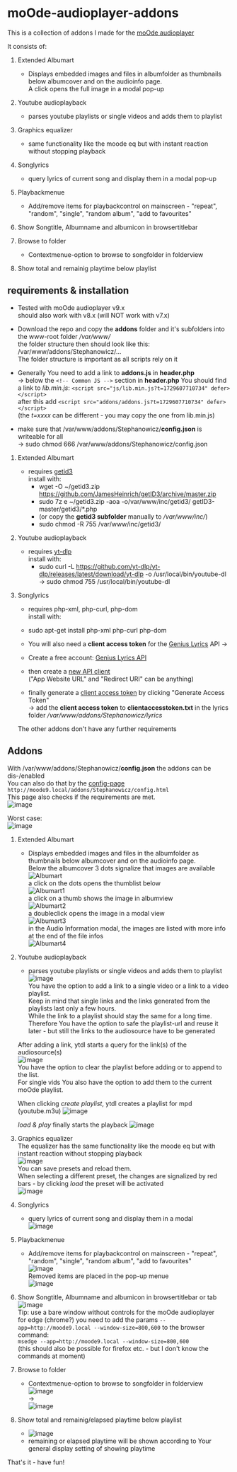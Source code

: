 # moOde-audioplayer-addons

This is a collection of addons I made for the [moOde audioplayer](https://github.com/moode-player)

It consists of:

1. Extended Albumart
	- Displays embedded images and files in albumfolder as thumbnails below albumcover and on the audioinfo page.  
	A click opens the full image in a modal pop-up

2. Youtube audioplayback
	- parses youtube playlists or single videos and adds them to playlist

3. Graphics equalizer
	- same functionality like the moode eq but with instant reaction without stopping playback 

4. Songlyrics
	- query lyrics of current song and display them in a modal pop-up

5. Playbackmenue
	- Add/remove items for playbackcontrol on mainscreen - "repeat", "random", "single", "random album", "add to favourites"

6. Show Songtitle, Albumname and albumicon in browsertitlebar

7. Browse to folder 
	- Contextmenue-option to browse to songfolder in folderview

8. Show total and remainig playtime below playlist



## requirements & installation
- Tested with moOde audioplayer v9.x  
should also work with v8.x (will NOT work with v7.x)
  
 
- Download the repo and copy the **addons** folder and it's subfolders into the www-root folder */var/www/*  
the folder structure then should look like this:  
	/var/www/addons/Stephanowicz/...  
	The folder structure is important as all scripts rely on it  



- Generally You need to add a link to **addons.js** in **header.php**  
-> below the `<!-- Common JS -->` section in **header.php** You should find a link to *lib.min.js*: `<script src="js/lib.min.js?t=1729607710734" defer></script>`   
after this add `<script src="addons/addons.js?t=1729607710734" defer></script>`  
(the *t=xxxx* can be different - you may copy the one from lib.min.js) 
- make sure that /var/www/addons/Stephanowicz/**config.json** is writeable for all  
-> sudo chmod 666 /var/www/addons/Stephanowicz/config.json

 

1. Extended Albumart
	- requires [getid3](https://github.com/JamesHeinrich/getID3)  
	  install with: 
		- wget -O ~/getid3.zip https://github.com/JamesHeinrich/getID3/archive/master.zip
		- sudo 7z e ~/getid3.zip -aoa -o/var/www/inc/getid3/ getID3-master/getid3/*.php
  		- (or copy the  **getid3 subfolder** manually to */var/www/inc/*)
		- sudo chmod -R 755 /var/www/inc/getid3/

2. Youtube audioplayback
	- requires [yt-dlp](https://github.com/yt-dlp/yt-dlp)  
	  install with: 
		- sudo curl -L https://github.com/yt-dlp/yt-dlp/releases/latest/download/yt-dlp -o /usr/local/bin/youtube-dl  
      		-> sudo chmod 755 /usr/local/bin/youtube-dl
		
4. Songlyrics
	- requires php-xml, php-curl, php-dom  
	  install with: 
	- sudo apt-get install php-xml php-curl php-dom  
	  
	- You will also need a **client access token** for the [Genius Lyrics](http://genius.com) API ->
	- Create a free account: [Genius Lyrics API](http://genius.com/api-clients )
	- then create a [new API client](https://genius.com/api-clients/new)  
	("App Website URL" and "Redirect URI" can be anything)
	- finally generate a [client access token](https://genius.com/api-clients) by clicking "Generate Access Token"  
	 -> add the **client access token** to **clientaccesstoken.txt** in the lyrics folder */var/www/addons/Stephanowicz/lyrics*  

	The other addons don't have any further requirements

## Addons

With /var/www/addons/Stephanowicz/**config.json** the addons can be dis-/enabled  
You can also do that by the [config-page](http://moode9.local/addons/Stephanowicz/config.html)  `http://moode9.local/addons/Stephanowicz/config.html`  
This page also checks if the requirements are met.  
![image](https://github.com/user-attachments/assets/5b9a6477-4e60-42bd-8e81-5306c7b35656)  
  
Worst case:  
![image](https://github.com/user-attachments/assets/06f52dd8-5a17-47b4-a331-89c7b179fe67)




1. Extended Albumart
	- Displays embedded images and files in the albumfolder as thumbnails below albumcover and on the audioinfo page.  
  	Below the albumcover 3 dots signalize that images are available  
   	![Albumart](https://github.com/user-attachments/assets/b440306d-3184-414d-b4e3-e982eb6f92bb)   
	a click on the dots opens the thumblist below  
	![Albumart1](https://github.com/user-attachments/assets/78ee4bc8-3f58-4ffb-a7ca-05f5f1677a3e)  
	a click on a thumb shows the image in albumview  
	![Albumart2](https://github.com/user-attachments/assets/0c3c8a83-a8ea-4e1a-8f9f-a6624c5d1ecf)  
	a doubleclick opens the image in a modal view  
	![Albumart3](https://github.com/user-attachments/assets/13a53b84-bbfd-4eb8-a9b5-7f642cc6f84e)  
	in the Audio Information modal, the images are listed with more info at the end of the file infos  
	![Albumart4](https://github.com/user-attachments/assets/65110d36-3739-4e21-bda9-f7912e70faa9)  

2. Youtube audioplayback
	- parses youtube playlists or single videos and adds them to playlist  
	![image](https://github.com/user-attachments/assets/069b8a15-b197-4d4e-b93d-49acd94ec4a4)  
	You have the option to add a link to a single video or a link to a video playlist.  
	Keep in mind that single links and the links generated from the playlists last only a few hours.  
	While the link to a playlist should stay the same for a long time.  
	Therefore You have the option to safe the playlist-url and reuse it later - but still the links to the audiosource have to be generated  
	
   	After adding a link, ytdl starts a query for the link(s) of the audiosource(s)  
	![image](https://github.com/user-attachments/assets/858e6a80-8b69-4701-a8ab-27bbe0942f22)  
 	You have the option to clear the playlist before adding or to append to the list.  
	For single vids You also have the option to add them to the current moOde playlist.  
	
	When clicking *create playlist*, ytdl creates a playlist for mpd (youtube.m3u)
	![image](https://github.com/user-attachments/assets/8d1535f8-e4cf-4c8e-8fee-473e605f461c) 

	*load & play* finally starts the playback
	![image](https://github.com/user-attachments/assets/ae47a380-8083-45c1-82be-650f01aa0c17)  

3. Graphics equalizer  
	The equalizer has the same functionality like the moode eq but with instant reaction without stopping playback  
	![image](https://github.com/user-attachments/assets/2af8d756-3970-47e4-a49d-5edcd8417aa5)  
	You can save presets and reload them.  
	When selecting a different preset, the changes are signalized by red bars - by clicking *load* the preset will be activated  
	![image](https://github.com/user-attachments/assets/dd933489-e99f-461a-bbe7-34cdd9f32a75)  

	
4. Songlyrics
	- query lyrics of current song and display them in a modal  
	![image](https://github.com/user-attachments/assets/21f61711-1f0c-44bc-b5df-2ab6b8ebf7eb)  
	
5. Playbackmenue
	- Add/remove items for playbackcontrol on mainscreen - "repeat", "random", "single", "random album", "add to favourites"  
	![image](https://github.com/user-attachments/assets/ef1deacc-5fef-4c33-9947-474d9194d9fd)  
	Removed items are placed in the pop-up menue  
	![image](https://github.com/user-attachments/assets/873f2767-8699-4140-b7e0-813b02874d6e)  

6. Show Songtitle, Albumname and albumicon in browsertitlebar or tab  
	![image](https://github.com/user-attachments/assets/55c6f3e3-3b67-4911-8156-28cea76f9f5b)  
	Tip: use a bare window without controls for the moOde audioplayer  
	for edge (chrome?) you need to add the params `--app=http://moode9.local --window-size=800,600` to the browser command:  
	`msedge --app=http://moode9.local --window-size=800,600`  
	(this should also be possible for firefox etc. - but I don't know the commands at moment)  

7. Browse to folder 
	- Contextmenue-option to browse to songfolder in folderview  
	![image](https://github.com/user-attachments/assets/085b1245-e2c2-4642-9e35-64186c2a4251)  
	->  
	![image](https://github.com/user-attachments/assets/00044b3e-9255-454d-913c-d0226c592425)  

8. Show total and remainig/elapsed playtime below playlist  
	- ![image](https://github.com/user-attachments/assets/e9b5049d-a9b4-4ce8-8b68-6c51aa6bcc01)
 	- remaining or elapsed playtime will be shown according to Your general display setting of showing playtime	


That's it - have fun!


	
 
	





	

	
